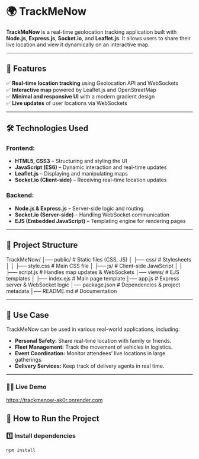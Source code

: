 # 🌍 TrackMeNow  

**TrackMeNow** is a real-time geolocation tracking application built with **Node.js**, **Express.js**, **Socket.io**, and **Leaflet.js**. It allows users to share their live location and view it dynamically on an interactive map.

---

## 📌 Features  

✅ **Real-time location tracking** using Geolocation API and WebSockets  
✅ **Interactive map** powered by Leaflet.js and OpenStreetMap  
✅ **Minimal and responsive UI** with a modern gradient design  
✅ **Live updates** of user locations via WebSockets  

---

## 🛠 Technologies Used  

### **Frontend:**  
- **HTML5, CSS3** – Structuring and styling the UI  
- **JavaScript (ES6)** – Dynamic interaction and real-time updates  
- **Leaflet.js** – Displaying and manipulating maps  
- **Socket.io (Client-side)** – Receiving real-time location updates  

### **Backend:**  
- **Node.js & Express.js** – Server-side logic and routing  
- **Socket.io (Server-side)** – Handling WebSocket communication  
- **EJS (Embedded JavaScript)** – Templating engine for rendering pages  

---

## 📂 Project Structure  
TrackMeNow/ │── public/ # Static files (CSS, JS) │ ├── css/ # Stylesheets │ │ ├── style.css # Main CSS file │ ├── js/ # Client-side JavaScript │ │ ├── script.js # Handles map updates & WebSockets │── views/ # EJS templates │ ├── index.ejs # Main page template │── app.js # Express server & WebSocket logic │── package.json # Dependencies & project metadata │── README.md # Documentation


---

## 🎯 Use Case  

TrackMeNow can be used in various real-world applications, including:  
- **Personal Safety:** Share real-time location with family or friends.  
- **Fleet Management:** Track the movement of vehicles in logistics.  
- **Event Coordination:** Monitor attendees’ live locations in large gatherings.  
- **Delivery Services:** Keep track of delivery agents in real time.  

---

### 🚀✨ Live Demo
https://trackmenow-ak0r.onrender.com

## 🚀 How to Run the Project  

### **1️⃣ Install dependencies**  
```bash
npm install

